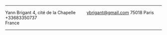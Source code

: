 

-----------------------     ----------------------------
Yann Brigant
4, cité de la Chapelle            ybrigant@gmail.com
75018 Paris                             +33683350737   
France                           
-----------------------     ----------------------------

